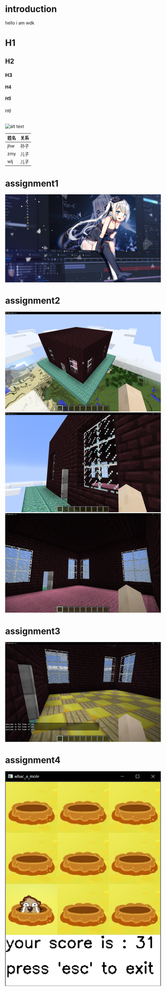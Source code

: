 # introduction
hello i am wdk  
# H1
## H2
### H3
#### H4
##### H5
###### H6

![alt text](https://raw.githubusercontent.com/shiep18/EIS2020/master/markdowncheatsheet.JPG)  

|姓名|关系|
|-----|-----|
|jhw|孙子|
|zmy|儿子|
|wlj|儿子|

# assignment1
![alt text](https://github.com/ophwsjtu18/ohw20f/blob/main/wdk/assignment/1/63.png)  

# assignment2
![alt text](https://github.com/ophwsjtu18/ohw20f/blob/main/wdk/assignment/2/1.png)  
![alt text](https://github.com/ophwsjtu18/ohw20f/blob/main/wdk/assignment/2/2.png)  
![alt text](https://github.com/ophwsjtu18/ohw20f/blob/main/wdk/assignment/2/3.png)  

# assignment3
![alt text](https://github.com/ophwsjtu18/ohw20f/blob/main/wdk/assignment/3/floor.png)  

# assignment4
![alt text](https://github.com/ophwsjtu18/ohw20f/blob/main/wdk/assignment/4/result.png)  
